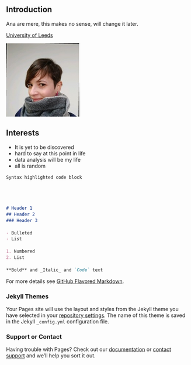## Introduction 

Ana are mere, this makes no sense, will change it later. 

 [University of Leeds](https://www.leeds.ac.uk/) 
 
![Me photo](0.jpg)
## Interests

- It is yet to be discovered
- hard to say at this point in life
- data analysis will be my life 
- all is random 



```markdown
Syntax highlighted code block




# Header 1
## Header 2
### Header 3

- Bulleted
- List

1. Numbered
2. List

**Bold** and _Italic_ and `Code` text


```

For more details see [GitHub Flavored Markdown](https://guides.github.com/features/mastering-markdown/).

### Jekyll Themes

Your Pages site will use the layout and styles from the Jekyll theme you have selected in your [repository settings](https://github.com/ananico/ananico.github.io/settings). The name of this theme is saved in the Jekyll `_config.yml` configuration file.

### Support or Contact

Having trouble with Pages? Check out our [documentation](https://help.github.com/categories/github-pages-basics/) or [contact support](https://github.com/contact) and we’ll help you sort it out.
